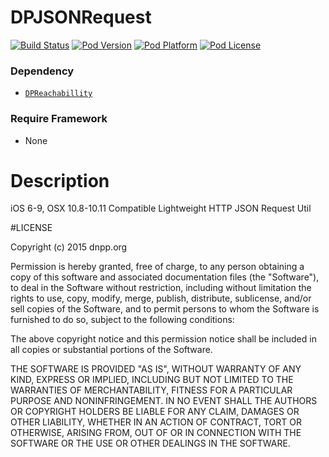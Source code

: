 DPJSONRequest
=================

[![Build Status](http://img.shields.io/travis/dnpp73/DPJSONRequest.svg?style=flat-square)](https://travis-ci.org/dnpp73/DPJSONRequest)
[![Pod Version](http://img.shields.io/cocoapods/v/DPJSONRequest.svg?style=flat-square)](http://cocoadocs.org/docsets/DPJSONRequest/)
[![Pod Platform](http://img.shields.io/cocoapods/p/DPJSONRequest.svg?style=flat-square)](http://cocoadocs.org/docsets/DPJSONRequest/)
[![Pod License](http://img.shields.io/cocoapods/l/DPJSONRequest.svg?style=flat-square)](http://opensource.org/licenses/MIT)

### Dependency
* [`DPReachabillity`](https://github.com/dnpp73/DPReachability)

### Require Framework
* None  

# Description

iOS 6-9, OSX 10.8-10.11 Compatible Lightweight HTTP JSON Request Util

#LICENSE

Copyright (c) 2015 dnpp.org

Permission is hereby granted, free of charge, to any person obtaining a copy of this software and associated documentation files (the "Software"), to deal in the Software without restriction, including without limitation the rights to use, copy, modify, merge, publish, distribute, sublicense, and/or sell copies of the Software, and to permit persons to whom the Software is furnished to do so, subject to the following conditions:

The above copyright notice and this permission notice shall be included in all copies or substantial portions of the Software.

THE SOFTWARE IS PROVIDED "AS IS", WITHOUT WARRANTY OF ANY KIND, EXPRESS OR IMPLIED, INCLUDING BUT NOT LIMITED TO THE WARRANTIES OF MERCHANTABILITY, FITNESS FOR A PARTICULAR PURPOSE AND NONINFRINGEMENT. IN NO EVENT SHALL THE AUTHORS OR COPYRIGHT HOLDERS BE LIABLE FOR ANY CLAIM, DAMAGES OR OTHER LIABILITY, WHETHER IN AN ACTION OF CONTRACT, TORT OR OTHERWISE, ARISING FROM, OUT OF OR IN CONNECTION WITH THE SOFTWARE OR THE USE OR OTHER DEALINGS IN THE SOFTWARE.
